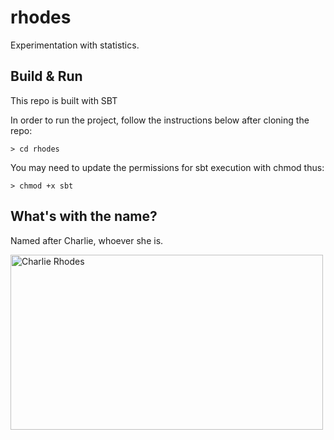 # rhodes

Experimentation with statistics.

## Build & Run ##

This repo is built with SBT

In order to run the project, follow the instructions below after cloning the repo: 

```
> cd rhodes
```

You may need to update the permissions for sbt execution with chmod thus:

```
> chmod +x sbt
```

## What's with the name?

Named after Charlie, whoever she is.

<img src="http://41.media.tumblr.com/5fb0f5812624a09ec9ded5f7725f2a41/tumblr_n86vjbwKc21r9zrzwo1_1280.jpg" alt="Charlie Rhodes" width="500" height="280"/>
